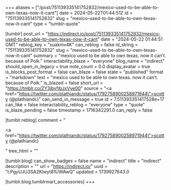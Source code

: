 +++
aliases = ["/post/751139335141752832/mexico-used-to-be-able-to-own-texas-now-it-cant"]
date = 2024-05-22T01:44:51Z
id = "751139335141752832"
slug = "mexico-used-to-be-able-to-own-texas-now-it-cant"
type = "tumblr-quote"

[tumblr]
post_url = "https://indirect.io/post/751139335141752832/mexico-used-to-be-able-to-own-texas-now-it-cant"
date = "2024-05-22 01:44:51 GMT"
reblog_key = "xuakmv4K"
can_reblog = false
id_string = "751139335141752832"
slug = "mexico-used-to-be-able-to-own-texas-now-it-cant"
summary = "mexico used to be able to own texas. now it can’t. because of Polk."
interactability_blaze = "everyone"
blog_name = "indirect"
should_open_in_legacy = true
note_count = 0.0
display_avatar = true
is_blocks_post_format = false
can_blaze = false
state = "published"
format = "markdown"
text = "mexico used to be able to own texas. now it can’t. because of Polk."
is_blazed = false
short_url = "https://tmblr.co/ZY3jbyfibJxVye00"
source = "<a href=\"https://twitter.com/plathiandc/status/1792758900258971944\">scotty (@plathiandc)</a>"
can_send_in_message = true
id = 7.511393351417528e+17
can_like = false
interactability_reblog = "everyone"
type = "quote"
is_blaze_pending = false
timestamp = 1716342291.0
can_reply = false

[tumblr.reblog]
comment = "<p><a href=\"https://twitter.com/plathiandc/status/1792758900258971944\">scotty (@plathiandc)</a></p>"
tree_html = ""

[tumblr.blog]
can_show_badges = false
name = "indirect"
title = "indirect"
description = ""
url = "https://indirect.io/"
uuid = "t:PgyUJU3SA2Klwyt81UWAwQ"
updated = 1739927643.0

[tumblr.blog.tumblrmart_accessories]
+++

